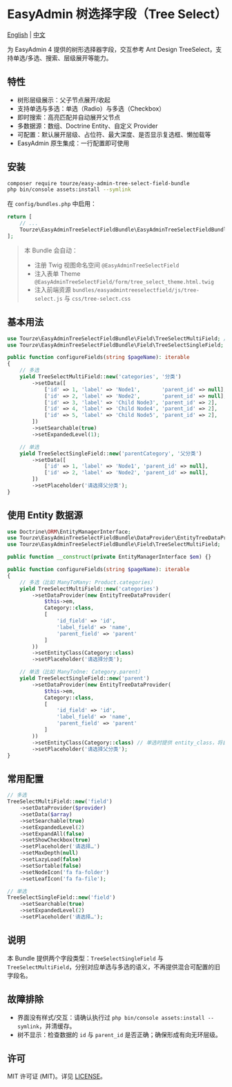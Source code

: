 # EasyAdmin 树选择字段（Tree Select）

[English](README.md) | [中文](README.zh-CN.md)

为 EasyAdmin 4 提供的树形选择器字段，交互参考 Ant Design TreeSelect，支持单选/多选、搜索、层级展开等能力。

## 特性

- 树形层级展示：父子节点展开/收起
- 支持单选与多选：单选（Radio）与多选（Checkbox）
- 即时搜索：高亮匹配并自动展开父节点
- 多数据源：数组、Doctrine Entity、自定义 Provider
- 可配置：默认展开层级、占位符、最大深度、是否显示复选框、懒加载等
- EasyAdmin 原生集成：一行配置即可使用

## 安装

```bash
composer require tourze/easy-admin-tree-select-field-bundle
php bin/console assets:install --symlink
```

在 `config/bundles.php` 中启用：

```php
return [
    // ...
    Tourze\EasyAdminTreeSelectFieldBundle\EasyAdminTreeSelectFieldBundle::class => ['all' => true],
];
```

> 本 Bundle 会自动：
> - 注册 Twig 视图命名空间 `@EasyAdminTreeSelectField`
> - 注入表单 Theme `@EasyAdminTreeSelectField/form/tree_select_theme.html.twig`
> - 注入前端资源 `bundles/easyadmintreeselectfield/js/tree-select.js` 与 `css/tree-select.css`

## 基本用法

```php
use Tourze\EasyAdminTreeSelectFieldBundle\Field\TreeSelectMultiField; // 多选
use Tourze\EasyAdminTreeSelectFieldBundle\Field\TreeSelectSingleField; // 单选

public function configureFields(string $pageName): iterable
{
    // 多选
    yield TreeSelectMultiField::new('categories', '分类')
        ->setData([
            ['id' => 1, 'label' => 'Node1',       'parent_id' => null],
            ['id' => 2, 'label' => 'Node2',       'parent_id' => null],
            ['id' => 3, 'label' => 'Child Node3', 'parent_id' => 2],
            ['id' => 4, 'label' => 'Child Node4', 'parent_id' => 2],
            ['id' => 5, 'label' => 'Child Node5', 'parent_id' => 2],
        ])
        ->setSearchable(true)
        ->setExpandedLevel(1);

    // 单选
    yield TreeSelectSingleField::new('parentCategory', '父分类')
        ->setData([
            ['id' => 1, 'label' => 'Node1', 'parent_id' => null],
            ['id' => 2, 'label' => 'Node2', 'parent_id' => null],
        ])
        ->setPlaceholder('请选择父分类');
}
```

## 使用 Entity 数据源

```php
use Doctrine\ORM\EntityManagerInterface;
use Tourze\EasyAdminTreeSelectFieldBundle\DataProvider\EntityTreeDataProvider;
use Tourze\EasyAdminTreeSelectFieldBundle\Field\TreeSelectMultiField;

public function __construct(private EntityManagerInterface $em) {}

public function configureFields(string $pageName): iterable
{
    // 多选（比如 ManyToMany: Product.categories）
    yield TreeSelectMultiField::new('categories')
        ->setDataProvider(new EntityTreeDataProvider(
            $this->em,
            Category::class,
            [
                'id_field' => 'id',
                'label_field' => 'name',
                'parent_field' => 'parent'
            ]
        ))
        ->setEntityClass(Category::class)
        ->setPlaceholder('请选择分类');

    // 单选（比如 ManyToOne: Category.parent）
    yield TreeSelectSingleField::new('parent')
        ->setDataProvider(new EntityTreeDataProvider(
            $this->em,
            Category::class,
            [
                'id_field' => 'id',
                'label_field' => 'name',
                'parent_field' => 'parent'
            ]
        ))
        ->setEntityClass(Category::class) // 单选时提供 entity_class，将自动进行 ID<->Entity 转换
        ->setPlaceholder('请选择父分类');
}
```

## 常用配置

```php
// 多选
TreeSelectMultiField::new('field')
    ->setDataProvider($provider)
    ->setData($array)
    ->setSearchable(true)
    ->setExpandedLevel(2)
    ->setExpandAll(false)
    ->setShowCheckbox(true)
    ->setPlaceholder('请选择…')
    ->setMaxDepth(null)
    ->setLazyLoad(false)
    ->setSortable(false)
    ->setNodeIcon('fa fa-folder')
    ->setLeafIcon('fa fa-file');

// 单选
TreeSelectSingleField::new('field')
    ->setSearchable(true)
    ->setExpandedLevel(2)
    ->setPlaceholder('请选择…');
```

## 说明

本 Bundle 提供两个字段类型：`TreeSelectSingleField` 与 `TreeSelectMultiField`，分别对应单选与多选的语义，不再提供混合可配置的旧字段名。

## 故障排除

- 界面没有样式/交互：请确认执行过 `php bin/console assets:install --symlink`，并清缓存。
- 树不显示：检查数据的 `id` 与 `parent_id` 是否正确；确保形成有向无环层级。

## 许可

MIT 许可证 (MIT)。详见 [LICENSE](LICENSE)。
